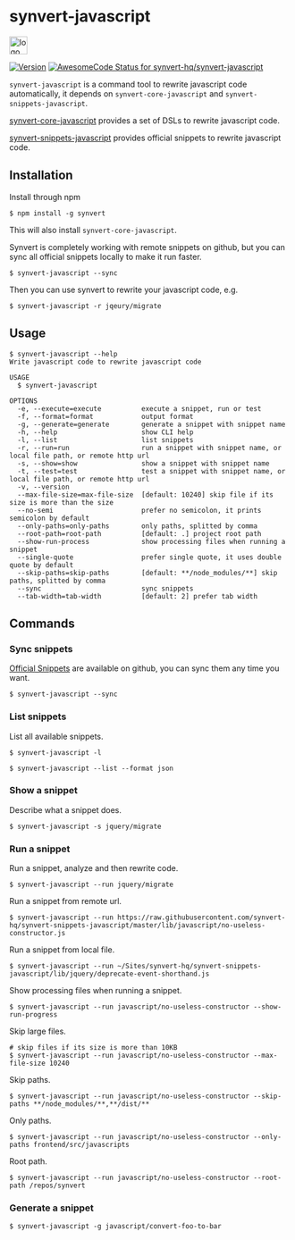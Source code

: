 # synvert-javascript

<img src="https://synvert.net/img/logo_96.png" alt="logo" width="32" height="32" />

[![Version](https://img.shields.io/npm/v/synvert.svg)](https://npmjs.org/package/synvert)
[![AwesomeCode Status for synvert-hq/synvert-javascript](https://awesomecode.io/projects/a211af53-b83c-49e0-b12f-985463cbf297/status)](https://awesomecode.io/repos/synvert-hq/synvert-javascript)

`synvert-javascript` is a command tool to rewrite javascript code automatically, it depends on `synvert-core-javascript` and `synvert-snippets-javascript`.

[synvert-core-javascript](https://github.com/synvert-hq/synvert-core-javascript) provides a set of DSLs to rewrite javascript code.

[synvert-snippets-javascript](https://github.com/synvert-hq/synvert-snippets-javascript) provides official snippets to rewrite javascript code.

## Installation

Install through npm

```
$ npm install -g synvert
```

This will also install `synvert-core-javascript`.

Synvert is completely working with remote snippets on github,
but you can sync all official snippets locally to make it run faster.

```
$ synvert-javascript --sync
```

Then you can use synvert to rewrite your javascript code, e.g.

```
$ synvert-javascript -r jqeury/migrate
```

## Usage

```
$ synvert-javascript --help
Write javascript code to rewrite javascript code

USAGE
  $ synvert-javascript

OPTIONS
  -e, --execute=execute          execute a snippet, run or test
  -f, --format=format            output format
  -g, --generate=generate        generate a snippet with snippet name
  -h, --help                     show CLI help
  -l, --list                     list snippets
  -r, --run=run                  run a snippet with snippet name, or local file path, or remote http url
  -s, --show=show                show a snippet with snippet name
  -t, --test=test                test a snippet with snippet name, or local file path, or remote http url
  -v, --version
  --max-file-size=max-file-size  [default: 10240] skip file if its size is more than the size
  --no-semi                      prefer no semicolon, it prints semicolon by default
  --only-paths=only-paths        only paths, splitted by comma
  --root-path=root-path          [default: .] project root path
  --show-run-process             show processing files when running a snippet
  --single-quote                 prefer single quote, it uses double quote by default
  --skip-paths=skip-paths        [default: **/node_modules/**] skip paths, splitted by comma
  --sync                         sync snippets
  --tab-width=tab-width          [default: 2] prefer tab width
```

## Commands

### Sync snippets

[Official Snippets](https://github.com/synvert-hq/synvert-snippets-javascript) are available on github,
you can sync them any time you want.


```
$ synvert-javascript --sync
```

### List snippets

List all available snippets.

```
$ synvert-javascript -l

$ synvert-javascript --list --format json
```

### Show a snippet

Describe what a snippet does.

```
$ synvert-javascript -s jquery/migrate
```

### Run a snippet

Run a snippet, analyze and then rewrite code.

```
$ synvert-javascript --run jquery/migrate
```

Run a snippet from remote url.

```
$ synvert-javascript --run https://raw.githubusercontent.com/synvert-hq/synvert-snippets-javascript/master/lib/javascript/no-useless-constructor.js
```

Run a snippet from local file.

```
$ synvert-javascript --run ~/Sites/synvert-hq/synvert-snippets-javascript/lib/jquery/deprecate-event-shorthand.js
```

Show processing files when running a snippet.

```
$ synvert-javascript --run javascript/no-useless-constructor --show-run-progress
```

Skip large files.

```
# skip files if its size is more than 10KB
$ synvert-javascript --run javascript/no-useless-constructor --max-file-size 10240
```

Skip paths.

```
$ synvert-javascript --run javascript/no-useless-constructor --skip-paths **/node_modules/**,**/dist/**
```

Only paths.

```
$ synvert-javascript --run javascript/no-useless-constructor --only-paths frontend/src/javascripts
```

Root path.

```
$ synvert-javascript --run javascript/no-useless-constructor --root-path /repos/synvert
```

### Generate a snippet

```
$ synvert-javascript -g javascript/convert-foo-to-bar
```

